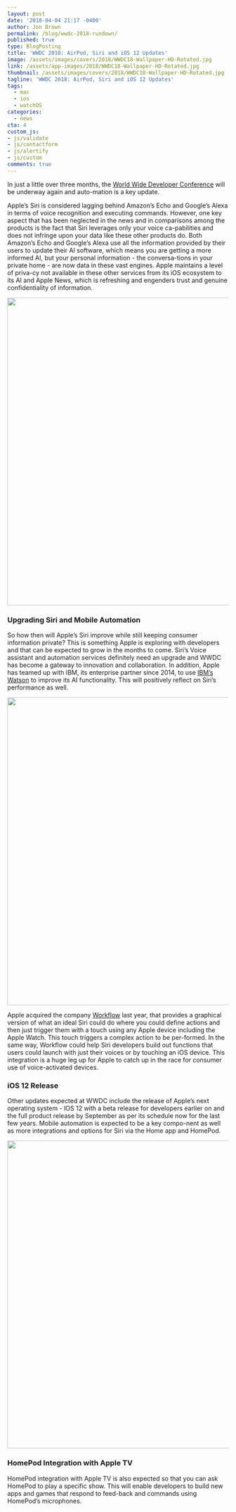 ```yaml
---
layout: post
date: '2018-04-04 21:17 -0400'
author: Jon Brown
permalink: /blog/wwdc-2018-rundown/
published: true
type: BlogPosting
title: 'WWDC 2018: AirPod, Siri and iOS 12 Updates'
image: /assets/images/covers/2018/WWDC18-Wallpaper-HD-Rotated.jpg
link: /assets/app-images/2018/WWDC18-Wallpaper-HD-Rotated.jpg
thumbnail: /assets/images/covers/2018/WWDC18-Wallpaper-HD-Rotated.jpg
tagline: 'WWDC 2018: AirPod, Siri and iOS 12 Updates'
tags:
  - mac
  - ios
  - watchOS
categories:
  - news
cta: 4
custom_js:
- js/validate
- js/contactform
- js/alertify
- js/custom
comments: true
---
```

In just a little over three months, the [World Wide Developer Conference](https://developer.apple.com/wwdc/) will be underway again and auto-mation is a key update.

Apple’s Siri is considered lagging behind Amazon’s Echo and Google’s Alexa in terms of voice recognition and executing commands. However, one key aspect that has been neglected in the news and in comparisons among the products is the fact that Siri leverages only your voice ca-pabilities and does not infringe upon your data like these other products do. Both Amazon’s Echo and Google’s Alexa use all the information provided by their users to update their AI software, which means you are getting a more informed AI, but your personal information - the conversa-tions in your private home - are now data in these vast engines. Apple maintains a level of priva-cy not available in these other services from its iOS ecosystem to its AI and Apple News, which is refreshing and engenders trust and genuine confidentiality of information.

<img src="{{ site.site_cdn }}/assets/images/blog/2018/wwdc/WWDC_1.png" class="img-fluid rounded m-2" width="700" />

### Upgrading Siri and Mobile Automation
So how then will Apple’s Siri improve while still keeping consumer information private? This is something Apple is exploring with developers and that can be expected to grow in the months to come. Siri’s Voice assistant and automation services definitely need an upgrade and WWDC has become a gateway to innovation and collaboration. In addition, Apple has teamed up with IBM, its enterprise partner since 2014, to use [IBM’s Watson](https://www.ibm.com/watson/) to improve its AI functionality. This will positively reflect on Siri’s performance as well.

<img src="{{ site.site_cdn }}/assets/images/blog/2018/wwdc/WWDC_2.jpg" class="img-fluid rounded m-2" width="700" />

Apple acquired the company [Workflow](https://workflow.is) last year, that provides a graphical version of what an ideal Siri could do where you could define actions and then just trigger them with a touch using any Apple device including the Apple Watch. This touch triggers a complex action to be per-formed. In the same way, Workflow could help Siri developers build out functions that users could launch with just their voices or by touching an iOS device. This integration is a huge leg up for Apple to catch up in the race for consumer use of voice-activated devices.

### iOS 12 Release
Other updates expected at WWDC include the release of Apple’s next operating system - IOS 12 with a beta release for developers earlier on and the full product release by September as per its schedule now for the last few years. Mobile automation is expected to be a key compo-nent as well as more integrations and options for Siri via the Home app and HomePod. 

<img src="{{ site.site_cdn }}/assets/images/blog/2018/wwdc/WWDC_3.jpg" class="img-fluid rounded m-2" width="700" />

### HomePod Integration with Apple TV
HomePod integration with Apple TV is also expected so that you can ask HomePod to play a specific show. This will enable developers to build new apps and games that respond to feed-back and commands using HomePod’s microphones.
